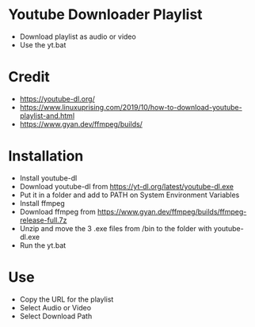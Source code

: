 # Youtube Downloader Playlist
* Download playlist as audio or video
* Use the yt.bat
# Credit
* https://youtube-dl.org/
* https://www.linuxuprising.com/2019/10/how-to-download-youtube-playlist-and.html
* https://www.gyan.dev/ffmpeg/builds/
# Installation
* Install youtube-dl
 *  Download youtube-dl from https://yt-dl.org/latest/youtube-dl.exe
 *  Put it in a folder and add to PATH on System Environment Variables
* Install ffmpeg
 *  Download ffmpeg from https://www.gyan.dev/ffmpeg/builds/ffmpeg-release-full.7z
 *  Unzip and move the 3 .exe files from /bin to the folder with youtube-dl.exe
* Run the yt.bat
# Use
* Copy the URL for the playlist
* Select Audio or Video
* Select Download Path